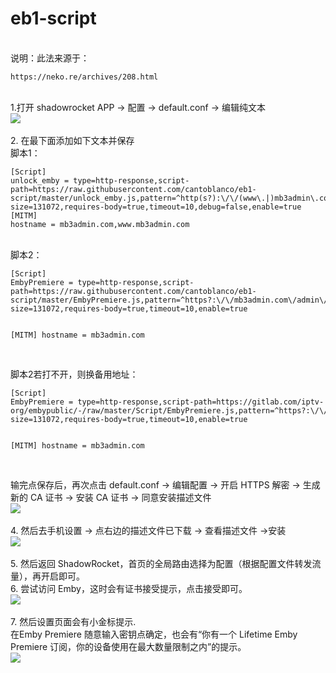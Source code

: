 # eb1-script
<br/>说明：此法来源于：
</p><pre><code>https://neko.re/archives/208.html</code></pre>
<br/>1.打开 shadowrocket  APP -> 配置 -> default.conf -> 编辑纯文本
<br><img src="https://raw.githubusercontent.com/cantoblanco/eb1-script/master/sd.png"><br>
<br/>2. 在最下面添加如下文本并保存
<br/>脚本1：<br/>
</p><pre><code>[Script]
unlock_emby = type=http-response,script-path=https://raw.githubusercontent.com/cantoblanco/eb1-script/master/unlock_emby.js,pattern=^http(s?):\/\/(www\.|)mb3admin\.com\/.*$,max-size=131072,requires-body=true,timeout=10,debug=false,enable=true
[MITM]
hostname = mb3admin.com,www.mb3admin.com</code></pre>

<br/>脚本2：<br/>
</p><pre><code>[Script]
EmbyPremiere = type=http-response,script-path=https://raw.githubusercontent.com/cantoblanco/eb1-script/master/EmbyPremiere.js,pattern=^https?:\/\/mb3admin.com\/admin\/service\/registration\/validateDevice,max-size=131072,requires-body=true,timeout=10,enable=true

[MITM]
hostname = mb3admin.com</code></pre>
<br/>脚本2若打不开，则换备用地址：<br/>
</p><pre><code>[Script]
EmbyPremiere = type=http-response,script-path=https://gitlab.com/iptv-org/embypublic/-/raw/master/Script/EmbyPremiere.js,pattern=^https?:\/\/mb3admin.com\/admin\/service\/registration\/validateDevice,max-size=131072,requires-body=true,timeout=10,enable=true

[MITM]
hostname = mb3admin.com</code></pre>
<br/>输完点保存后，再次点击 default.conf -> 编辑配置 -> 开启 HTTPS 解密 -> 生成新的 CA 证书 -> 安装 CA 证书 -> 同意安装描述文件
<br><img src="https://raw.githubusercontent.com/cantoblanco/eb1-script/master/https.png"><br>
<br/>4. 然后去手机设置 -> 点右边的描述文件已下载 -> 查看描述文件 ->安装
<br><img src="https://raw.githubusercontent.com/cantoblanco/eb1-script/master/cert.png"><br>
<br/>5. 然后返回 ShadowRocket，首页的全局路由选择为配置（根据配置文件转发流量），再开启即可。
<br/>6. 尝试访问 Emby，这时会有证书接受提示，点击接受即可。
<br><img src="https://raw.githubusercontent.com/cantoblanco/eb1-script/master/emby.png"><br>
<br/>7. 然后设置页面会有小金标提示.
<br/>   在Emby Premiere 随意输入密钥点确定，也会有“你有一个 Lifetime Emby Premiere 订阅，你的设备使用在最大数量限制之内”的提示。
<br><img src="https://raw.githubusercontent.com/cantoblanco/eb1-script/master/embypremiere.png"><br>
